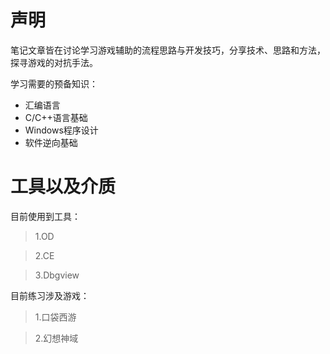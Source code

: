 声明
===
笔记文章皆在讨论学习游戏辅助的流程思路与开发技巧，分享技术、思路和方法，探寻游戏的对抗手法。

学习需要的预备知识：
  * 汇编语言
  * C/C++语言基础
  * Windows程序设计
  * 软件逆向基础
 


工具以及介质
===

目前使用到工具：

 >1.OD

 >2.CE

 >3.Dbgview


目前练习涉及游戏：

 >1.口袋西游

 >2.幻想神域

  
